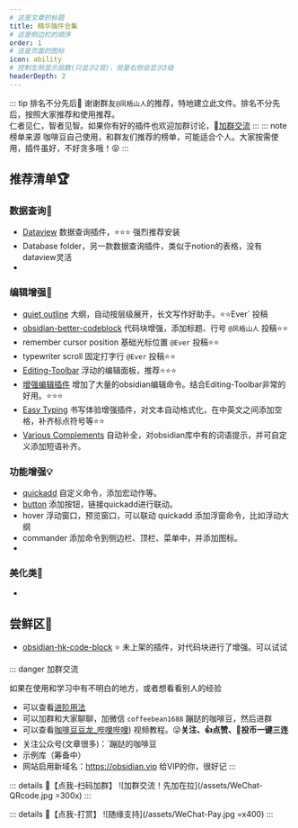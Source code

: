 ```yaml
---
# 这是文章的标题
title: 精华插件合集
# 这是侧边栏的顺序
order: 1
# 这是页面的图标
icon: ability
# 控制左侧显示层数(只显示2层)，但是右侧会显示3级
headerDepth: 2
---
```

::: tip 排名不分先后🍌
谢谢群友`@凤梧山人`的推荐，特地建立此文件。排名不分先后，按照大家推荐和使用推荐。  
仁者见仁，智者见智。如果你有好的插件也欢迎加群讨论，📢[加群交流](/zh/documentation/community.md) 
:::
::: note 榜单来源
咖啡豆自己使用，和群友们推荐的榜单，可能适合个人。大家按需使用，插件虽好，不好贪多哦！😝
:::

## 推荐清单🏆
### 数据查询🥕
- [Dataview](/zh/community-plugins/Recommended-plugins.md/) 数据查询插件，⭐️⭐️⭐️ 强烈推荐安装
- Database folder，另一款数据查询插件，类似于notion的表格，没有dataview灵活
- 

### 编辑增强📝
- [quiet outline](/zh/community-plugins/Recommended-plugins.md) 大纲，自动按层级展开，长文写作好助手。⭐️⭐️Ever` 投稿
- [obsidian-better-codeblock](https://github.com/stargrey/obsidian-better-codeblock) 代码块增强，添加标题、行号 `@凤梧山人` 投稿⭐️⭐️
- remember cursor position 基础光标位置 `@Ever` 投稿⭐️⭐️
- typewriter scroll 固定打字行 `@Ever` 投稿⭐️⭐️
- [Editing-Toolbar](/zh/community-plugins/Editing-Toolbar.md) 浮动的编辑面板，推荐⭐️⭐️⭐️
- [增强编辑插件](/zh/community-plugins/Enhanced-editing.md) 增加了大量的obsidian编辑命令。结合Editing-Toolbar非常的好用。⭐️⭐️⭐️
- [Easy Typing](/zh/community-plugins/Easy-Typing.md) 书写体验增强插件，对文本自动格式化，在中英文之间添加空格，补齐标点符号等⭐️⭐️
- [Various Complements](/zh/community-plugins/various-complements.md) 自动补全，对obsidian库中有的词语提示，并可自定义添加短语补齐。

### 功能增强💡
- [quickadd](/zh/community-plugins/Recommended-plugins.md) 自定义命令，添加宏动作等。
- [button](/zh/community-plugins/Recommended-plugins.md) 添加按钮，链接quickadd进行联动。
- hover 浮动窗口，预览窗口，可以联动 quickadd 添加浮窗命令，比如浮动大纲
- commander 添加命令到侧边栏、顶栏、菜单中，并添加图标。
- 

### 美化类🌻
- 


## 尝鲜区🍑
- [obsidian-hk-code-block](/zh/community-plugins/Image-Auto-Upload-Plugin.md) ⭐️ 未上架的插件，对代码块进行了增强。可以试试


::: danger 加群交流

如果在使用和学习中有不明白的地方，或者想看看别人的经验
- 可以查看[进阶用法](/zh/advanced)
- 可以加群和大家聊聊，加微信 `coffeebean1688` 蹦跶的咖啡豆，然后进群
- 可以查看[咖啡豆豆龙_哔哩哔哩](https://space.bilibili.com/618777356)) 视频教程。😜**关注、👍点赞、📀投币一键三连**
- 关注公众号(文章很多)：`蹦跶的咖啡豆
- 示例库（筹备中）
- 网站启用新域名：https://obsidian.vip 给VIP的你，很好记
:::

::: details 🌱【点我-扫码加群】
![加群交流！先加在拉](/assets/WeChat-QRcode.jpg =300x) 
::: 

::: details 🍻【点我-打赏】
![随缘支持](/assets/WeChat-Pay.jpg =x400)
::: 

